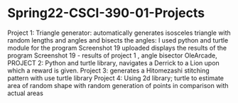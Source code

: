 # Spring22-CSCI-390-01-Projects
Project 1: Triangle generator: automatically generates isosceles triangle with random lengths and
           angles and bisects the angles:
           I used python and turtle module for the program
           Screenshot 19 uploaded displays the results of the program
Screenshot 19 - results of project 1 , angle bisector
OleArcade, PROJECT 2: Python and turtle library, navigates a Derrick to a Lion 
                  upon which a reward is given.
Project 3: generates a Hitomezashi stitching pattern with use turtle library
Project 4: Using 2d library; turtle to estimate area of random shape with random generation of points in comparison with actual areas

